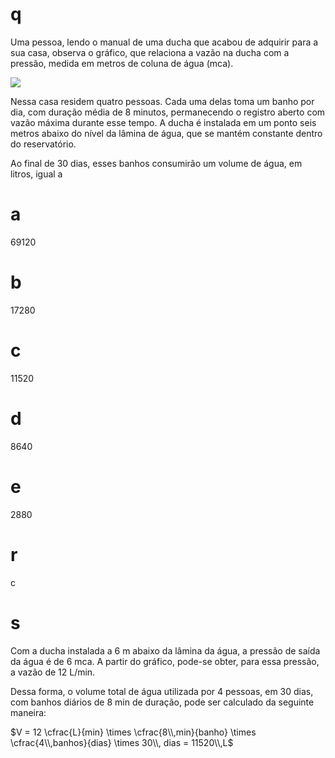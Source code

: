 # q
Uma pessoa, lendo o manual de uma ducha que acabou de adquirir para a sua casa, observa o gráfico, que relaciona a vazão na ducha com a pressão, medida em metros de coluna de água (mca).

![](https://firebasestorage.googleapis.com/v0/b/firebase-enemio.appspot.com/o/questoes%2F318%2Fe4cb8349-24ac-b6a1-3294-75a37a09e36b.png?alt=media\&token=e9af1f1d-783d-4f38-a76e-c0d458e4cdd7)

Nessa casa residem quatro pessoas. Cada uma delas toma um banho por dia, com duração média de 8 minutos, permanecendo o registro aberto com vazão máxima durante esse tempo. A ducha é instalada em um ponto seis metros abaixo do nível da lâmina de água, que se mantém constante dentro do reservatório.

Ao final de 30 dias, esses banhos consumirão um volume de água, em litros, igual a

# a
69120

# b
17280

# c
11520

# d
8640

# e
2880

# r
c

# s
Com a ducha instalada a 6 m abaixo da lâmina da água, a pressão de saída da água é de 6 mca. A partir do gráfico, pode-se obter, para essa pressão, a vazão de 12 L/min.

Dessa forma, o volume total de água utilizada por 4 pessoas, em 30 dias, com banhos diários de 8 min de duração, pode ser calculado da seguinte maneira:

$V = 12 \cfrac{L}{min} \times \cfrac{8\\,min}{banho} \times \cfrac{4\\,banhos}{dias} \times 30\\, dias = 11520\\,L$

 
